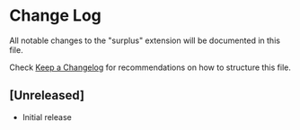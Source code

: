 # Change Log

All notable changes to the "surplus" extension will be documented in this file.

Check [Keep a Changelog](http://keepachangelog.com/) for recommendations on how to structure this file.

## [Unreleased]

- Initial release